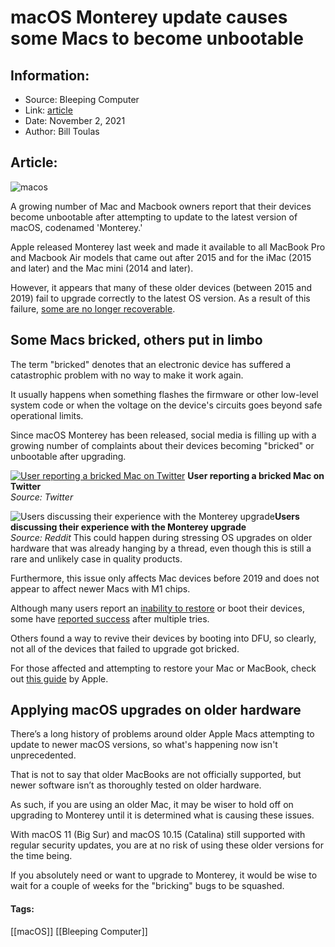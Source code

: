 # macOS Monterey update causes some Macs to become unbootable
### 

## Information:
+ Source: Bleeping Computer
+ Link: [article](https://www.bleepingcomputer.com/news/apple/macos-monterey-update-causes-some-macs-to-become-unbootable/)
+ Date: November 2, 2021
+ Author: Bill Toulas


## Article:
![macos](https://www.bleepstatic.com/content/hl-images/2021/10/22/Apple_Finder_Mac_headpic.jpg?rand=2114657959)


A growing number of Mac and Macbook owners report that their devices become unbootable after attempting to update to the latest version of macOS, codenamed 'Monterey.'


Apple released Monterey last week and made it available to all MacBook Pro and Macbook Air models that came out after 2015 and for the iMac (2015 and later) and the Mac mini (2014 and later).


However, it appears that many of these older devices (between 2015 and 2019) fail to upgrade correctly to the latest OS version. As a result of this failure, [some are no longer recoverable](https://www.macrumors.com/2021/11/01/macos-monterey-bricking-older-macs/). 


Some Macs bricked, others put in limbo
--------------------------------------


The term "bricked" denotes that an electronic device has suffered a catastrophic problem with no way to make it work again.


It usually happens when something flashes the firmware or other low-level system code or when the voltage on the device's circuits goes beyond safe operational limits.


Since macOS Monterey has been released, social media is filling up with a growing number of complaints about their devices becoming "bricked" or unbootable after upgrading.



[![User reporting a bricked Mac on Twitter](https://www.bleepstatic.com/images/news/u/1220909/Forum%20and%20Marketplace%20Posts/tweet.jpg)](https://twitter.com/KyBrendon/status/1454213420081823747)
**User reporting a bricked Mac on Twitter**  
*Source: Twitter*

![Users discussing their experience with the Monterey upgrade](https://www.bleepstatic.com/images/news/u/1220909/Forum%20and%20Marketplace%20Posts/user%20reports.jpg)**Users discussing their experience with the Monterey upgrade**  
*Source: Reddit*
This could happen during stressing OS upgrades on older hardware that was already hanging by a thread, even though this is still a rare and unlikely case in quality products.


Furthermore, this issue only affects Mac devices before 2019 and does not appear to affect newer Macs with M1 chips. 


Although many users report an [inability to restore](https://www.reddit.com/r/macbook/comments/qjbzqn/macos_monterey_update_bricked_my_2019_macbook_pro) or boot their devices, some have [reported success](https://discussions.apple.com/thread/253295779?answerId=256182042022#256182042022) after multiple tries.


Others found a way to revive their devices by booting into DFU, so clearly, not all of the devices that failed to upgrade got bricked.


For those affected and attempting to restore your Mac or MacBook, check out [this guide](https://support.apple.com/en-ca/guide/apple-configurator-2/apdebea5be51/mac) by Apple.


Applying macOS upgrades on older hardware
-----------------------------------------


There’s a long history of problems around older Apple Macs attempting to update to newer macOS versions, so what's happening now isn't unprecedented.


That is not to say that older MacBooks are not officially supported, but newer software isn’t as thoroughly tested on older hardware.


As such, if you are using an older Mac, it may be wiser to hold off on upgrading to Monterey until it is determined what is causing these issues.


With macOS 11 (Big Sur) and macOS 10.15 (Catalina) still supported with regular security updates, you are at no risk of using these older versions for the time being.


If you absolutely need or want to upgrade to Monterey, it would be wise to wait for a couple of weeks for the "bricking" bugs to be squashed.




#### Tags:
[[macOS]] [[Bleeping Computer]]
